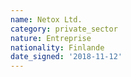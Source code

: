 ```yaml
---
name: Netox Ltd. 
category: private_sector
nature: Entreprise
nationality: Finlande
date_signed: '2018-11-12'
---
```

    